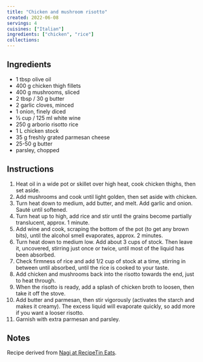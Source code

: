 ```yaml
---
title: "Chicken and mushroom risotto"
created: 2022-06-08
servings: 4
cuisines: ["Italian"]
ingredients: ["chicken", "rice"]
collections:
---
```


## Ingredients

- 1 tbsp olive oil
- 400 g chicken thigh fillets
- 400 g mushrooms, sliced
- 2 tbsp / 30 g butter
- 2 garlic cloves, minced
- 1 onion, finely diced
- ½ cup / 125 ml white wine
- 250 g arborio risotto rice
- 1 L chicken stock
- 35 g freshly grated parmesan cheese
- 25-50 g butter
- parsley, chopped

## Instructions

1. Heat oil in a wide pot or skillet over high heat, cook chicken thighs, then set aside.
2. Add mushrooms and cook until light golden, then set aside with chicken.
3. Turn heat down to medium, add butter, and melt. Add garlic and onion. Sauté until softened.
4. Turn heat up to high, add rice and stir until the grains become partially translucent, approx. 1 minute.
5. Add wine and cook, scraping the bottom of the pot (to get any brown bits), until the alcohol smell evaporates, approx. 2 minutes.
6. Turn heat down to medium low. Add about 3 cups of stock. Then leave it, uncovered, stirring just once or twice, until most of the liquid has been absorbed.
7. Check firmness of rice and add 1/2 cup of stock at a time, stirring in between until absorbed, until the rice is cooked to your taste.
8. Add chicken and mushrooms back into the risotto towards the end, just to heat through.
9. When the risotto is ready, add a splash of chicken broth to loosen, then take it off the stove.
10. Add butter and parmesan, then stir vigorously (activates the starch and makes it creamy). The excess liquid will evaporate quickly, so add more if you want a looser risotto.
11. Garnish with extra parmesan and parsley.

## Notes

Recipe derived from [Nagi at RecipeTin Eats](https://www.recipetineats.com/chicken-and-mushroom-risotto/).
